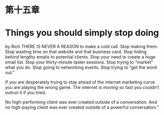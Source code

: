 # 第十五章

# Things you should simply stop doing

by Rich
THERE IS NEVER A REASON to make a cold call. Stop making them.
  Stop wasting time on that website and that business card.
  Stop hiding behind lengthy emails to potential clients.
  Stop your need to create a huge email list.
  Stop your thirty-minute taster sessions.
  Stop trying to “market” what you do.
  Stop going to networking events.
  Stop trying to “get the word out.”

If you are desperately trying to stay ahead of the internet marketing curve you are playing the wrong game. The internet is moving so fast you couldn’t outrun it if you tried.

No high-performing client was ever created outside of a conversation. And no high-paying client was ever created outside of a powerful conversation.”
